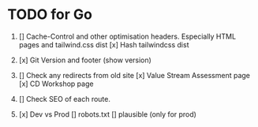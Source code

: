 # TODO for Go

1. [] Cache-Control and other optimisation headers. Especially HTML pages and tailwind.css dist
    [x] Hash tailwindcss dist

2. [x] Git Version and footer (show version)

3. [] Check any redirects from old site
    [x] Value Stream Assessment page
    [x] CD Workshop page

4. [] Check SEO of each route.

5. [x] Dev vs Prod
        [] robots.txt
        [] plausible (only for prod)
